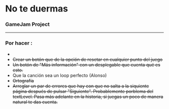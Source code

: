 # No te duermas
<h3>GameJam Project</h3>
<hr>
<h3>Por hacer :</h3>
<ul>
    <li></li>
    <li><del>Crear un botón que de la opción de resetar en cualquier punto del juego</del></li>
    <li><del>Un botón de "Más información" con un desplegable que cuenta qué es esto.</del></li>
    <li>Que la canción sea un loop perfecto (Alonso)</li>
    <li><del>Ortografía</del></li>
    <li><del>Arreglar un par de errores que hay con que no salta a la siquiente página después de pulsar "Siguiente". Probablemente porblema del textLevel. Pasa más adelante en la historia, si juegas un poco de manera natural te das cuenta.</del></li>
</ul>
